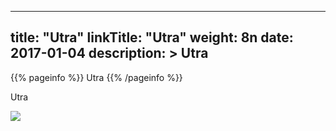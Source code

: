 
---
title: "Utra"
linkTitle: "Utra"
weight: 8n
date: 2017-01-04
description: >
 Utra
---

{{% pageinfo %}}
Utra
{{% /pageinfo %}}

Utra

![](https://fallofanempire.com/img/Utra.png)
